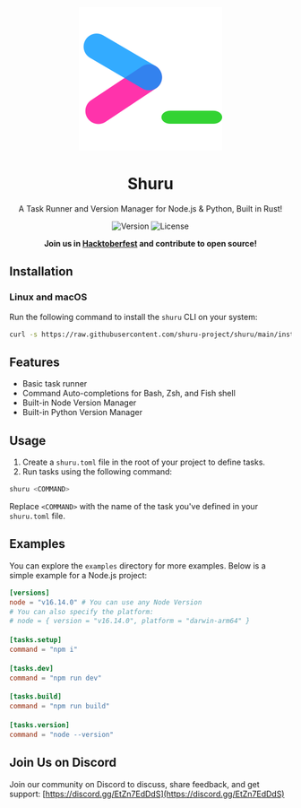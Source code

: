<div align="center">

![Shuru Logo](shuru.svg)

# Shuru

A Task Runner and Version Manager for Node.js & Python, Built in Rust!

![Version](https://img.shields.io/badge/version-0.0.17-blue)
![License](https://img.shields.io/badge/license-MIT-lightgrey)

**Join us in
[Hacktoberfest](https://github.com/shuru-project/shuru/discussions/10) and
contribute to open source!**

</div>

## Installation

### Linux and macOS

Run the following command to install the `shuru` CLI on your system:

```bash
curl -s https://raw.githubusercontent.com/shuru-project/shuru/main/install.sh | sh
```

## Features

- Basic task runner
- Command Auto-completions for Bash, Zsh, and Fish shell
- Built-in Node Version Manager
- Built-in Python Version Manager

## Usage

1. Create a `shuru.toml` file in the root of your project to define tasks.
2. Run tasks using the following command:

```bash
shuru <COMMAND>
```

Replace `<COMMAND>` with the name of the task you've defined in your
`shuru.toml` file.

## Examples

You can explore the `examples` directory for more examples. Below is a simple
example for a Node.js project:

```toml
[versions]
node = "v16.14.0" # You can use any Node Version
# You can also specify the platform:
# node = { version = "v16.14.0", platform = "darwin-arm64" }

[tasks.setup]
command = "npm i"

[tasks.dev]
command = "npm run dev"

[tasks.build]
command = "npm run build"

[tasks.version]
command = "node --version"
```

## Join Us on Discord

Join our community on Discord to discuss, share feedback, and get support:
[https://discord.gg/EtZn7EdDdS](https://discord.gg/EtZn7EdDdS)
